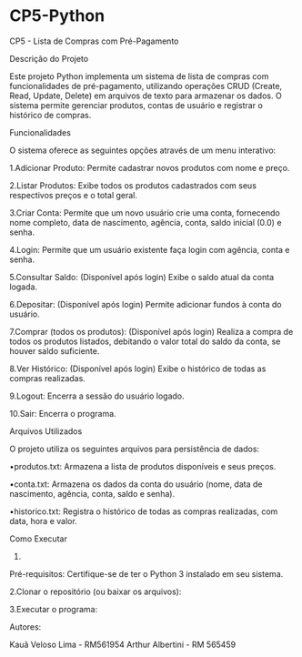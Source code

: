 # CP5-Python

CP5 - Lista de Compras com Pré-Pagamento

Descrição do Projeto

Este projeto Python implementa um sistema de lista de compras com funcionalidades de pré-pagamento, utilizando operações CRUD (Create, Read, Update, Delete) em arquivos de texto para armazenar os dados. O sistema permite gerenciar produtos, contas de usuário e registrar o histórico de compras.

Funcionalidades

O sistema oferece as seguintes opções através de um menu interativo:

1.Adicionar Produto: Permite cadastrar novos produtos com nome e preço.

2.Listar Produtos: Exibe todos os produtos cadastrados com seus respectivos preços e o total geral.

3.Criar Conta: Permite que um novo usuário crie uma conta, fornecendo nome completo, data de nascimento, agência, conta, saldo inicial (0.0) e senha.

4.Login: Permite que um usuário existente faça login com agência, conta e senha.

5.Consultar Saldo: (Disponível após login) Exibe o saldo atual da conta logada.

6.Depositar: (Disponível após login) Permite adicionar fundos à conta do usuário.

7.Comprar (todos os produtos): (Disponível após login) Realiza a compra de todos os produtos listados, debitando o valor total do saldo da conta, se houver saldo suficiente.

8.Ver Histórico: (Disponível após login) Exibe o histórico de todas as compras realizadas.

9.Logout: Encerra a sessão do usuário logado.

10.Sair: Encerra o programa.

Arquivos Utilizados

O projeto utiliza os seguintes arquivos para persistência de dados:

•produtos.txt: Armazena a lista de produtos disponíveis e seus preços.

•conta.txt: Armazena os dados da conta do usuário (nome, data de nascimento, agência, conta, saldo e senha).

•historico.txt: Registra o histórico de todas as compras realizadas, com data, hora e valor.

Como Executar

1.
Pré-requisitos: Certifique-se de ter o Python 3 instalado em seu sistema.

2.Clonar o repositório (ou baixar os arquivos):

3.Executar o programa:

Autores:

Kauã Veloso Lima - RM561954
Arthur Albertini - RM 565459



